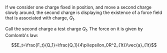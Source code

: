 If we consider one charge fixed in position, and move a second charge slowly around, the second charge is displaying the existence of a force field that is associated with charge, $Q_1$.

Call the second charge a test charge $Q_t$. The force on it is given by Comlomb's law:

$$E_t=\frac{F_t}{Q_1}=\frac{Q_1}{4\pi\epsilon_0R^2_{1t}}\vec{a}_{1t}$$

